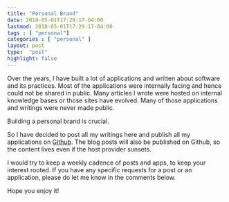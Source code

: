 ```yaml
---
title: "Personal Brand"
date: 2018-05-01T17:29:17-04:00
lastmod: 2018-05-01T17:29:17-04:00
tags : [ "personal"]
categories : [ "personal" ]
layout: post
type:  "post"
highlight: false
---
```


Over the years, I have built a lot of applications and written about software and its practices. Most of the applications were internally facing and hence could not be shared in public. Many articles I wrote were hosted on internal knowledge bases or those sites have evolved. Many of those applications and writings were never made public.

Building a personal brand is crucial. 

So I have decided to post all my writings here and publish all my applications on [Github](https://github.com/rupakg). The blog posts will also be published on Github, so the content lives even if the host provider sunsets.

I would try to keep a weekly cadence of posts and apps, to keep your interest rooted. If you have any specific requests for a post or an application, please do let me know in the comments below.

Hope you enjoy it!